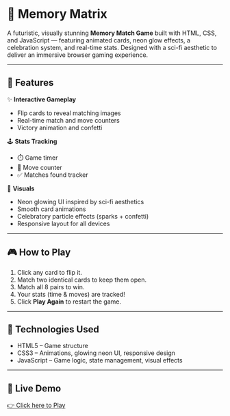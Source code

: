 # 🔮 Memory Matrix

A futuristic, visually stunning **Memory Match Game** built with HTML, CSS, and JavaScript — featuring animated cards, neon glow effects, a celebration system, and real-time stats. Designed with a sci-fi aesthetic to deliver an immersive browser gaming experience.

---

## 🚀 Features

✨ **Interactive Gameplay**
- Flip cards to reveal matching images
- Real-time match and move counters
- Victory animation and confetti

🕹️ **Stats Tracking**
- ⏱️ Game timer
- 🔁 Move counter
- ✅ Matches found tracker

🎨 **Visuals**
- Neon glowing UI inspired by sci-fi aesthetics
- Smooth card animations
- Celebratory particle effects (sparks + confetti)
- Responsive layout for all devices

---

## 🎮 How to Play

1. Click any card to flip it.
2. Match two identical cards to keep them open.
3. Match all 8 pairs to win.
4. Your stats (time & moves) are tracked!
5. Click **Play Again** to restart the game.

---

## 🧩 Technologies Used

- HTML5 – Game structure
- CSS3 – Animations, glowing neon UI, responsive design
- JavaScript – Game logic, state management, visual effects

---

## 🎉 Live Demo

[👉 Click here to Play](https://pranav-abhyankar.github.io/memory-matrix-game/)


